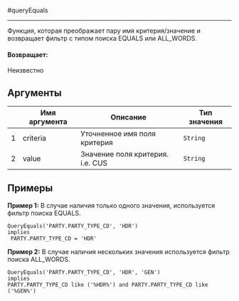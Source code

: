 #queryEquals

---

Функция, которая преображает пару имя критерия/значение и возвращает фильтр с типом поиска EQUALS или ALL_WORDS.

#### Возвращает:

Неизвестно

## Аргументы

|  | Имя аргумента | Описание | Тип значения |
| --- | --- | --- | --- |
| 1 | criteria | Уточненное имя поля критерия | `String` |
| 2 | value | Значение поля критерия. i.e. CUS | `String` |

## Примеры

**Пример 1:** В случае наличия только одного значения, используется фильтр поиска EQUALS.
```
QueryEquals('PARTY.PARTY_TYPE_CD', 'HDR')
implies
 PARTY.PARTY_TYPE_CD = 'HDR'
```

**Пример 2:** В случае наличия нескольких значения используется фильтр поиска ALL_WORDS.
```
QueryEquals('PARTY.PARTY_TYPE_CD', 'HDR', 'GEN')
implies
PARTY.PARTY_TYPE_CD like ('%HDR%') and PARTY.PARTY_TYPE_CD like ('%GEN%')
```

